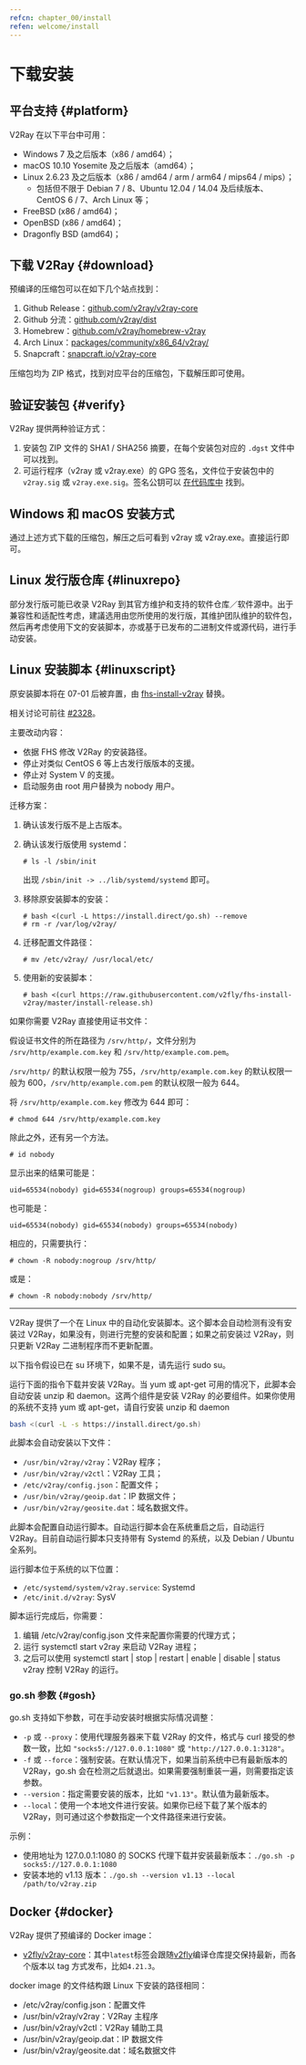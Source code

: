 ```yaml
---
refcn: chapter_00/install
refen: welcome/install
---
```


# 下载安装

## 平台支持 {#platform}

V2Ray 在以下平台中可用：

* Windows 7 及之后版本（x86 / amd64）；
* macOS 10.10 Yosemite 及之后版本（amd64）；
* Linux 2.6.23 及之后版本（x86 / amd64 / arm / arm64 / mips64 / mips）；
  * 包括但不限于 Debian 7 / 8、Ubuntu 12.04 / 14.04 及后续版本、CentOS 6 / 7、Arch Linux 等；
* FreeBSD (x86 / amd64)；
* OpenBSD (x86 / amd64)；
* Dragonfly BSD (amd64)；

## 下载 V2Ray {#download}

预编译的压缩包可以在如下几个站点找到：

1. Github Release：[github.com/v2ray/v2ray-core](https://github.com/v2ray/v2ray-core/releases)
2. Github 分流：[github.com/v2ray/dist](https://github.com/v2ray/dist/)
3. Homebrew：[github.com/v2ray/homebrew-v2ray](https://github.com/v2ray/homebrew-v2ray)
4. Arch Linux：[packages/community/x86_64/v2ray/](https://www.archlinux.org/packages/community/x86_64/v2ray/)
5. Snapcraft：[snapcraft.io/v2ray-core](https://snapcraft.io/v2ray-core)

压缩包均为 ZIP 格式，找到对应平台的压缩包，下载解压即可使用。

## 验证安装包 {#verify}

V2Ray 提供两种验证方式：

1. 安装包 ZIP 文件的 SHA1 / SHA256 摘要，在每个安装包对应的 `.dgst` 文件中可以找到。
2. 可运行程序（v2ray 或 v2ray.exe）的 GPG 签名，文件位于安装包中的 `v2ray.sig` 或 `v2ray.exe.sig`。签名公钥可以 [在代码库中](https://raw.githubusercontent.com/v2ray/v2ray-core/master/release/verify/official_release.asc) 找到。

## Windows 和 macOS 安装方式

通过上述方式下载的压缩包，解压之后可看到 v2ray 或 v2ray.exe。直接运行即可。

## Linux 发行版仓库 {#linuxrepo}

部分发行版可能已收录 V2Ray 到其官方维护和支持的软件仓库／软件源中。出于兼容性和适配性考虑，建議选用由您所使用的发行版，其维护团队维护的软件包，然后再考虑使用下文的安装脚本，亦或基于已发布的二进制文件或源代码，进行手动安装。

## Linux 安装脚本 {#linuxscript}

原安装脚本将在 07-01 后被弃置，由 [fhs-install-v2ray](https://github.com/v2fly/fhs-install-v2ray) 替换。

相关讨论可前往 [#2328](https://github.com/v2ray/v2ray-core/issues/2328)。

主要改动内容：

* 依据 FHS 修改 V2Ray 的安装路径。
* 停止对类似 CentOS 6 等上古发行版版本的支援。
* 停止对 System V 的支援。
* 启动服务由 root 用户替换为 nobody 用户。

迁移方案：

1. 确认该发行版不是上古版本。
2. 确认该发行版使用 systemd：

    ```
    # ls -l /sbin/init
    ```

    出现 `/sbin/init -> ../lib/systemd/systemd` 即可。

3. 移除原安装脚本的安装：

    ```
    # bash <(curl -L https://install.direct/go.sh) --remove
    # rm -r /var/log/v2ray/
    ```

4. 迁移配置文件路径：

    ```
    # mv /etc/v2ray/ /usr/local/etc/
    ```

5. 使用新的安装脚本：

    ```
    # bash <(curl https://raw.githubusercontent.com/v2fly/fhs-install-v2ray/master/install-release.sh)
    ```

如果你需要 V2Ray 直接使用证书文件：

假设证书文件的所在路径为 `/srv/http/`，文件分别为 `/srv/http/example.com.key` 和 `/srv/http/example.com.pem`。

`/srv/http/` 的默认权限一般为 755，`/srv/http/example.com.key` 的默认权限一般为 600，`/srv/http/example.com.pem` 的默认权限一般为 644。

将 `/srv/http/example.com.key` 修改为 644 即可：

```
# chmod 644 /srv/http/example.com.key
```

除此之外，还有另一个方法。

```
# id nobody
```

显示出来的结果可能是：

```
uid=65534(nobody) gid=65534(nogroup) groups=65534(nogroup)
```

也可能是：

```
uid=65534(nobody) gid=65534(nobody) groups=65534(nobody)
```

相应的，只需要执行：

```
# chown -R nobody:nogroup /srv/http/
```

或是：

```
# chown -R nobody:nobody /srv/http/
```

---

V2Ray 提供了一个在 Linux 中的自动化安装脚本。这个脚本会自动检测有没有安装过 V2Ray，如果没有，则进行完整的安装和配置；如果之前安装过 V2Ray，则只更新 V2Ray 二进制程序而不更新配置。

以下指令假设已在 su 环境下，如果不是，请先运行 sudo su。

运行下面的指令下载并安装 V2Ray。当 yum 或 apt-get 可用的情况下，此脚本会自动安装 unzip 和 daemon。这两个组件是安装 V2Ray 的必要组件。如果你使用的系统不支持 yum 或 apt-get，请自行安装 unzip 和 daemon

```bash
bash <(curl -L -s https://install.direct/go.sh)
```

此脚本会自动安装以下文件：

* `/usr/bin/v2ray/v2ray`：V2Ray 程序；
* `/usr/bin/v2ray/v2ctl`：V2Ray 工具；
* `/etc/v2ray/config.json`：配置文件；
* `/usr/bin/v2ray/geoip.dat`：IP 数据文件；
* `/usr/bin/v2ray/geosite.dat`：域名数据文件。

此脚本会配置自动运行脚本。自动运行脚本会在系统重启之后，自动运行 V2Ray。目前自动运行脚本只支持带有 Systemd 的系统，以及 Debian / Ubuntu 全系列。

运行脚本位于系统的以下位置：

* `/etc/systemd/system/v2ray.service`: Systemd
* `/etc/init.d/v2ray`: SysV

脚本运行完成后，你需要：

1. 编辑 /etc/v2ray/config.json 文件来配置你需要的代理方式；
2. 运行 systemctl start v2ray 来启动 V2Ray 进程；
3. 之后可以使用 systemctl start | stop | restart | enable | disable | status v2ray 控制 V2Ray 的运行。

### go.sh 参数 {#gosh}

go.sh 支持如下参数，可在手动安装时根据实际情况调整：

* `-p` 或 `--proxy`：使用代理服务器来下载 V2Ray 的文件，格式与 curl 接受的参数一致，比如 `"socks5://127.0.0.1:1080"` 或 `"http://127.0.0.1:3128"`。
* `-f` 或 `--force`：强制安装。在默认情况下，如果当前系统中已有最新版本的 V2Ray，go.sh 会在检测之后就退出。如果需要强制重装一遍，则需要指定该参数。
* `--version`：指定需要安装的版本，比如 `"v1.13"`。默认值为最新版本。
* `--local`：使用一个本地文件进行安装。如果你已经下载了某个版本的 V2Ray，则可通过这个参数指定一个文件路径来进行安装。

示例：

* 使用地址为 127.0.0.1:1080 的 SOCKS 代理下载并安装最新版本：```./go.sh -p socks5://127.0.0.1:1080```
* 安装本地的 v1.13 版本：```./go.sh --version v1.13 --local /path/to/v2ray.zip```

## Docker {#docker}

V2Ray 提供了预编译的 Docker image：

* [v2fly/v2ray-core](https://hub.docker.com/r/v2fly/v2fly-core)：其中`latest`标签会跟随[v2fly](https://github.com/v2fly/docker-fly)编译仓库提交保持最新，而各个版本以 tag 方式发布，比如`4.21.3`。

docker image 的文件结构跟 Linux 下安装的路径相同：

* /etc/v2ray/config.json：配置文件
* /usr/bin/v2ray/v2ray：V2Ray 主程序
* /usr/bin/v2ray/v2ctl：V2Ray 辅助工具
* /usr/bin/v2ray/geoip.dat：IP 数据文件
* /usr/bin/v2ray/geosite.dat：域名数据文件
